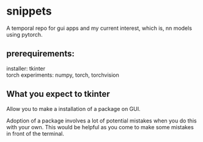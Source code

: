 # snippets
A temporal repo for gui apps
and my current interest, which is, nn models using pytorch.

## prerequirements:
installer: tkinter <br>
torch experiments: numpy, torch, torchvision

## What you expect to tkinter
Allow you to make a installation of a package on GUI.

Adoption of a package involves a lot of potential mistakes when you do this with your own.
This would be helpful as you come to make some mistakes in front of the terminal. 
